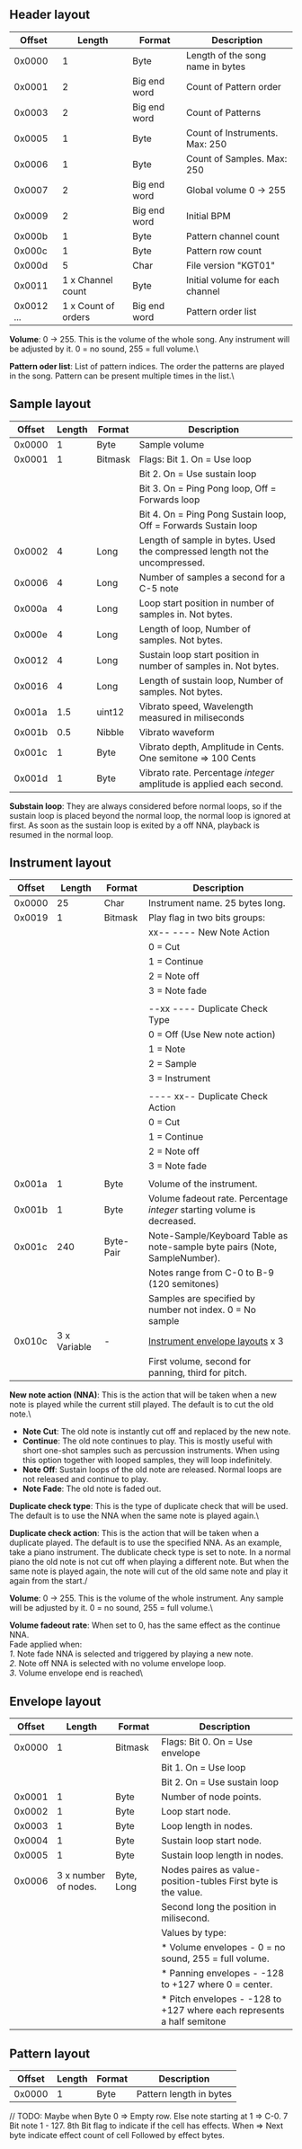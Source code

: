 ## Header layout

| Offset     | Length                | Format           | Description                             |
| ---------- | --------------------- | ---------------- | --------------------------------------- |
| 0x0000     | 1                     | Byte             | Length of the song name in bytes        |
| 0x0001     | 2                     | Big end word     | Count of Pattern order                  |
| 0x0003     | 2                     | Big end word     | Count of Patterns                       |
| 0x0005     | 1                     | Byte             | Count of Instruments. Max: 250          |
| 0x0006     | 1                     | Byte             | Count of Samples. Max: 250              |
| 0x0007     | 2                     | Big end word     | Global volume 0 -> 255                  |
| 0x0009     | 2                     | Big end word     | Initial BPM                             |
| 0x000b     | 1                     | Byte             | Pattern channel count                   |
| 0x000c     | 1                     | Byte             | Pattern row count                   |
| 0x000d     | 5                     | Char             | File version "KGT01"                    |
| 0x0011     | 1 x Channel count     | Byte             | Initial volume for each channel         |
| 0x0012 ... | 1 x Count of orders   | Big end word     | Pattern order list                      |

**Volume**: 0 -> 255. This is the volume of the whole song. Any instrument will be adjusted by it. 0 = no sound, 255 = full volume.\

**Pattern oder list**: List of pattern indices. The order the patterns are played in the song. Pattern can be present multiple times in the list.\

## Sample layout

| Offset     | Length                | Format           | Description                                                                 |
| ---------- | --------------------- | ---------------- | --------------------------------------------------------------------------- |
| 0x0000     | 1                     | Byte             | Sample volume                                                               |
| 0x0001     | 1                     | Bitmask          | Flags:     Bit 1. On = Use loop                                             |
|            |                       |                  |            Bit 2. On = Use sustain loop                                     |
|            |                       |                  |            Bit 3. On = Ping Pong loop, Off = Forwards loop                  |
|            |                       |                  |            Bit 4. On = Ping Pong Sustain loop, Off = Forwards Sustain loop  |
| 0x0002     | 4                     | Long             | Length of sample in bytes. Used the compressed length not the uncompressed. |
| 0x0006     | 4                     | Long             | Number of samples a second for a C-5 note                                   |
| 0x000a     | 4                     | Long             | Loop start position in number of samples in. Not bytes.                     |
| 0x000e     | 4                     | Long             | Length of loop, Number of samples. Not bytes.                               |
| 0x0012     | 4                     | Long             | Sustain loop start position in number of samples in. Not bytes.             |
| 0x0016     | 4                     | Long             | Length of sustain loop, Number of samples. Not bytes.                       |
| 0x001a     | 1.5                   | uint12           | Vibrato speed, Wavelength measured in miliseconds                           |
| 0x001b     | 0.5                   | Nibble           | Vibrato waveform                                                            |
| 0x001c     | 1                     | Byte             | Vibrato depth, Amplitude in Cents. One semitone => 100 Cents                |
| 0x001d     | 1                     | Byte             | Vibrato rate. Percentage *integer* amplitude is applied each second.        |

**Substain loop**: They are always considered before normal loops, so if the sustain loop is placed beyond the normal loop, the normal loop is ignored at first. As soon as the sustain loop is exited by a off NNA, playback is resumed in the normal loop. 

## Instrument layout

| Offset     | Length                | Format           | Description                                                                 |
| ---------- | --------------------- | ---------------- | --------------------------------------------------------------------------- |
| 0x0000     | 25                    | Char             | Instrument name. 25 bytes long.                                             |
| 0x0019     | 1                     | Bitmask          | Play flag in two bits groups:                                               |
|            |                       |                  |       xx-- ---- New Note Action                                             |
|            |                       |                  |           0 = Cut                                                           |
|            |                       |                  |           1 = Continue                                                      |
|            |                       |                  |           2 = Note off                                                      |
|            |                       |                  |           3 = Note fade                                                     |
|            |                       |                  |                                                                             |
|            |                       |                  |       --xx ---- Duplicate Check Type                                        |
|            |                       |                  |           0 = Off (Use New note action)                                     |
|            |                       |                  |           1 = Note                                                          |
|            |                       |                  |           2 = Sample                                                        |
|            |                       |                  |           3 = Instrument                                                    |
|            |                       |                  |                                                                             |
|            |                       |                  |       ---- xx-- Duplicate Check Action                                      |
|            |                       |                  |           0 = Cut                                                           |
|            |                       |                  |           1 = Continue                                                      |
|            |                       |                  |           2 = Note off                                                      |
|            |                       |                  |           3 = Note fade                                                     |
|            |                       |                  |                                                                             |
| 0x001a     | 1                     | Byte             | Volume of the instrument.                                                   |
| 0x001b     | 1                     | Byte             | Volume fadeout rate. Percentage *integer* starting volume is decreased.     |
| 0x001c     | 240                   | Byte-Pair        | Note-Sample/Keyboard Table as note-sample byte pairs (Note, SampleNumber).  |
|            |                       |                  | Notes range from C-0 to B-9 (120 semitones)                                 |
|            |                       |                  | Samples are specified by number not index. 0 = No sample                    |
| 0x010c     | 3 x Variable          | -                | [Instrument envelope layouts](#envelope-layout) x 3                         |
|            |                       |                  | First volume, second for panning, third for pitch.                          |

**New note action (NNA)**: This is the action that will be taken when a new note is played while the current still played.
The default is to cut the old note.\
   * **Note Cut**: The old note is instantly cut off and replaced by the new note.
   * **Continue**: The old note continues to play. This is mostly useful with short one-shot samples such as percussion instruments.
                   When using this option together with looped samples, they will loop indefinitely.
   * **Note Off**: Sustain loops of the old note are released. Normal loops are not released and continue to play.
   * **Note Fade**: The old note is faded out.

**Duplicate check type**: This is the type of duplicate check that will be used. The default is to use the NNA when the same note is played again.\

**Duplicate check action**: This is the action that will be taken when a duplicate played. The default is to use the specified NNA.
As an example, take a piano instrument. The dublicate check type is set to note. 
In a normal piano the old note is not cut off when playing a different note. But when the same note is played again, the note will cut of the old same note and play it again from the start./

**Volume**: 0 -> 255. This is the volume of the whole instrument. Any sample will be adjusted by it. 0 = no sound, 255 = full volume.\

**Volume fadeout rate**: When set to 0, has the same effect as the continue NNA. \
Fade applied when:\
    *1*. Note fade NNA is selected and triggered by playing a new note.\
    *2*. Note off NNA is selected with no volume envelope loop.\
    *3*. Volume envelope end is reached\

## Envelope layout

| Offset     | Length                | Format           | Description                                                                 |
| ---------- | --------------------- | ---------------- | --------------------------------------------------------------------------- |
| 0x0000     | 1                     | Bitmask          | Flags:     Bit 0. On = Use envelope                                         |
|            |                       |                  |            Bit 1. On = Use loop                                             |
|            |                       |                  |            Bit 2. On = Use sustain loop                                     |
| 0x0001     | 1                     | Byte             | Number of node points.                                                      |
| 0x0002     | 1                     | Byte             | Loop start node.                                                            |
| 0x0003     | 1                     | Byte             | Loop length in nodes.                                                       |
| 0x0004     | 1                     | Byte             | Sustain loop start node.                                                    |
| 0x0005     | 1                     | Byte             | Sustain loop length in nodes.                                               |
| 0x0006     | 3 x number of nodes.  | Byte, Long       | Nodes paires as value-position-tubles First byte is the value.              |
|            |                       |                  | Second long the position in milisecond.                                     |
|            |                       |                  | Values by type:                                                             |
|            |                       |                  |     * Volume envelopes - 0 = no sound, 255 = full volume.                   |
|            |                       |                  |     * Panning envelopes - -128 to +127 where 0 = center.                    |
|            |                       |                  |     * Pitch envelopes - -128 to +127 where each represents a half semitone  |


## Pattern layout
| Offset     | Length                | Format           | Description                                                                 |
| ---------- | --------------------- | ---------------- | --------------------------------------------------------------------------- |
| 0x0000     | 1                     | Byte             | Pattern length in bytes                                                     |

// TODO: 
Maybe when Byte 0 => Empty row. Else note starting at 1 => C-0. 7 Bit note 1 - 127. 
8th Bit flag to indicate if the cell has effects. When => Next byte indicate effect count of cell Followed by effect bytes.